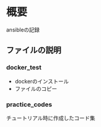 # 概要
ansibleの記録

## ファイルの説明
<!-- ## prac_terr_ansi
terraformとansibleの連携を調べた際のコード集（未完） -->
### docker_test
- dockerのインストール
- ファイルのコピー

### practice_codes
チュートリアル時に作成したコード集

